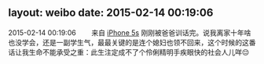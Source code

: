 layout: weibo
date: 2015-02-14 00:19:06
---
<meta name="referrer" content="no-referrer" />

2015-02-14 00:19:06  &nbsp;&nbsp;&nbsp;&nbsp;&nbsp;&nbsp; 来自 <a href="sinaweibo://customweibosource" rel="nofollow">iPhone 5s</a>
刚刚被爸爸训话完。说我离家十年啥也没学会，还是一副学生气，最最关键的是连个媳妇也领不回来，这个时候的这番话让我生命不能承受之重：此生注定成不了个伶俐精明手疾眼快的社会人儿咩😔 ​​​
